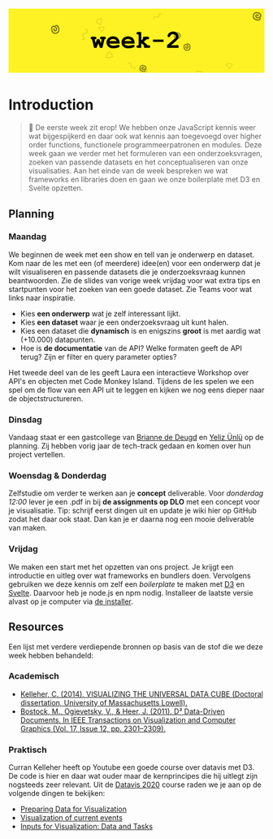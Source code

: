 # ![Tech Track - Week-2][banner]

# Introduction

> 👋 De eerste week zit erop! We hebben onze JavaScript kennis weer wat bijgespijkerd en daar ook wat kennis aan toegevoegd over higher order functions, functionele programmeerpatronen en modules. Deze week gaan we verder met het formuleren van een onderzoeksvragen, zoeken van passende datasets en het conceptualiseren van onze visualisaties. Aan het einde van de week bespreken we wat frameworks en libraries doen en gaan we onze boilerplate met D3 en Svelte opzetten.

## Planning

### Maandag

We beginnen de week met een show en tell van je onderwerp en dataset. Kom naar de les met een (of meerdere) idee(en) voor een onderwerp dat je wilt visualiseren en passende datasets die je onderzoeksvraag kunnen beantwoorden. Zie de slides van vorige week vrijdag voor wat extra tips en startpunten voor het zoeken van een goede dataset. Zie Teams voor wat links naar inspiratie.

- Kies **een onderwerp** wat je zelf interessant lijkt.
- Kies **een dataset** waar je een onderzoeksvraag uit kunt halen.
- Kies een dataset die **dynamisch** is en enigszins **groot** is met aardig wat (+10.000) datapunten.
- Hoe is **de documentatie** van de API? Welke formaten geeft de API terug? Zijn er filter en query parameter opties?

Het tweede deel van de les geeft Laura een interactieve Workshop over API's en objecten met Code Monkey Island. Tijdens de les spelen we een spel om de flow van een API uit te leggen en kijken we nog eens dieper naar de objectstructureren.

### Dinsdag

Vandaag staat er een gastcollege van [Brianne de Deugd](https://github.com/briannededeugd) en [Yeliz Ünlü](https://github.com/yelunl) op de planning. Zij hebben vorig jaar de tech-track gedaan en komen over hun project vertellen.

### Woensdag & Donderdag

Zelfstudie om verder te werken aan je **concept** deliverable. Voor _donderdag 12:00_ lever je een .pdf in bij **de assignments op DLO** met een concept voor je visualisatie. Tip: schrijf eerst dingen uit en update je wiki hier op GitHub zodat het daar ook staat. Dan kan je er daarna nog een mooie deliverable van maken.

### Vrijdag

We maken een start met het opzetten van ons project. Je krijgt een introductie en uitleg over wat frameworks en bundlers doen. Vervolgens gebruiken we deze kennis om zelf een _boilerplate_ te maken met [D3](https://d3js.org/) en [Svelte](https://svelte.dev/). Daarvoor heb je node.js en npm nodig. Installeer de laatste versie alvast op je computer via [de installer](https://nodejs.org/en).

## Resources

Een lijst met verdere verdiepende bronnen op basis van de stof die we deze week hebben behandeld:

### Academisch

- [Kelleher, C. (2014). VISUALIZING THE UNIVERSAL DATA CUBE (Doctoral dissertation, University of Massachusetts Lowell).](https://curran.github.io/phd/dissertation/dissertation.pdf)
- [Bostock, M., Ogievetsky, V., & Heer, J. (2011). D³ Data-Driven Documents. In IEEE Transactions on Visualization and Computer Graphics (Vol. 17, Issue 12, pp. 2301–2309).](https://ieeexplore.ieee.org/iel5/2945/6064926/06064996.pdf)

### Praktisch

Curran Kelleher heeft op Youtube een goede course over datavis met D3. De code is hier en daar wat ouder maar de kernprincipes die hij uitlegt zijn nogsteeds zeer relevant. Uit de [Datavis 2020](https://datavis.tech/datavis-2020/) course raden we je aan op de volgende dingen te bekijken:

- [Preparing Data for Visualization](https://www.youtube.com/watch?v=8tJV3jMHyEQ)
- [Visualization of current events](https://datavis.tech/visualizations-of-current-events/)
- [Inputs for Visualization: Data and Tasks](https://www.youtube.com/watch?v=Gle7a8qPf8k&list=PL9yYRbwpkykuK6LSMLH3bAaPpXaDUXcLV&index=18)

[banner]: /images/banners/week-2.png
